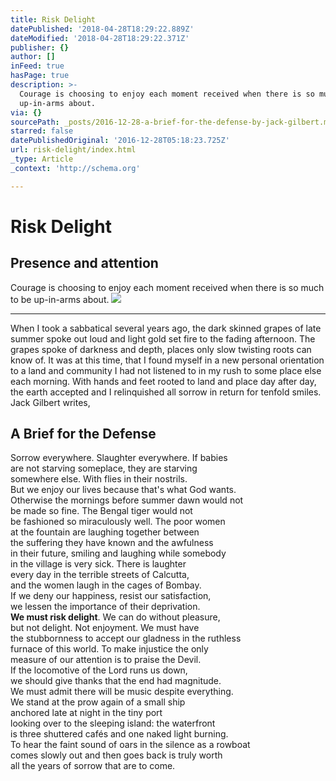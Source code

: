 ```yaml
---
title: Risk Delight
datePublished: '2018-04-28T18:29:22.889Z'
dateModified: '2018-04-28T18:29:22.371Z'
publisher: {}
author: []
inFeed: true
hasPage: true
description: >-
  Courage is choosing to enjoy each moment received when there is so much to be
  up-in-arms about. 
via: {}
sourcePath: _posts/2016-12-28-a-brief-for-the-defense-by-jack-gilbert.md
starred: false
datePublishedOriginal: '2016-12-28T05:18:23.725Z'
url: risk-delight/index.html
_type: Article
_context: 'http://schema.org'

---
```

# Risk Delight

## Presence and attention 

Courage is choosing to enjoy each moment received when there is so much to be up-in-arms about. ![](https://the-grid-user-content.s3-us-west-2.amazonaws.com/f24dfc0d-b7e8-4547-af24-1c0a8c38e86e.jpg)

---

When I took a sabbatical several years ago, the dark skinned grapes of late summer spoke out loud and light gold set fire to the fading afternoon. The grapes spoke of darkness and depth, places only slow twisting roots can know of. It was at this time, that I found myself in a new personal orientation to a land and community I had not listened to in my rush to some place else each morning. With hands and feet rooted to land and place day after day, the earth accepted and I relinquished all sorrow in return for tenfold smiles. Jack Gilbert writes, 

## A Brief for the Defense

Sorrow everywhere. Slaughter everywhere. If babies  
are not starving someplace, they are starving  
somewhere else. With flies in their nostrils.  
But we enjoy our lives because that's what God wants.  
Otherwise the mornings before summer dawn would not  
be made so fine. The Bengal tiger would not  
be fashioned so miraculously well. The poor women  
at the fountain are laughing together between  
the suffering they have known and the awfulness  
in their future, smiling and laughing while somebody  
in the village is very sick. There is laughter  
every day in the terrible streets of Calcutta,  
and the women laugh in the cages of Bombay.  
If we deny our happiness, resist our satisfaction,  
we lessen the importance of their deprivation.  
**We must risk delight**. We can do without pleasure,  
but not delight. Not enjoyment. We must have  
the stubbornness to accept our gladness in the ruthless  
furnace of this world. To make injustice the only  
measure of our attention is to praise the Devil.  
If the locomotive of the Lord runs us down,  
we should give thanks that the end had magnitude.  
We must admit there will be music despite everything.  
We stand at the prow again of a small ship  
anchored late at night in the tiny port  
looking over to the sleeping island: the waterfront  
is three shuttered cafés and one naked light burning.  
To hear the faint sound of oars in the silence as a rowboat  
comes slowly out and then goes back is truly worth  
all the years of sorrow that are to come.